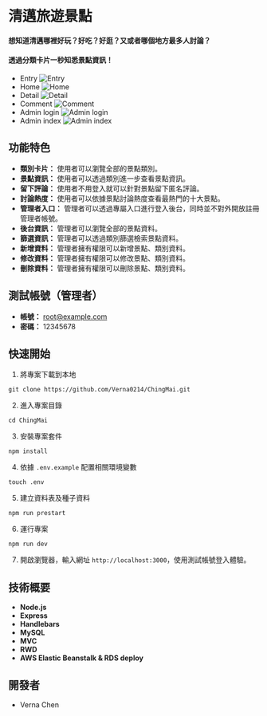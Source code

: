 # 清邁旅遊景點
#### 想知道清邁哪裡好玩？好吃？好逛？又或者哪個地方最多人討論？
#### 透過分類卡片一秒知悉景點資訊！
- Entry
![Entry](https://i.postimg.cc/htWGrBxz/entry.png)
- Home
![Home](https://i.postimg.cc/kXt4K4VP/home.png)
- Detail
![Detail](https://i.postimg.cc/sfLxMSgJ/detail.png)
- Comment
![Comment](https://i.postimg.cc/nrXLdV07/comment.png)
- Admin login
![Admin login](https://i.postimg.cc/Y0TCTcsP/login.png)
- Admin index
![Admin index](https://i.postimg.cc/d1H1mZmw/admin.png)

## 功能特色
- **類別卡片：** 使用者可以瀏覽全部的景點類別。
- **景點資訊：** 使用者可以透過類別進一步查看景點資訊。
- **留下評論：** 使用者不用登入就可以針對景點留下匿名評論。
- **討論熱度：** 使用者可以依據景點討論熱度查看最熱門的十大景點。
- **管理者入口：** 管理者可以透過專屬入口進行登入後台，同時並不對外開放註冊管理者帳號。
- **後台資訊：** 管理者可以瀏覽全部的景點資料。
- **篩選資訊：** 管理者可以透過類別篩選檢索景點資料。
- **新增資料：** 管理者擁有權限可以新增景點、類別資料。
- **修改資料：** 管理者擁有權限可以修改景點、類別資料。
- **刪除資料：** 管理者擁有權限可以刪除景點、類別資料。

## 測試帳號（管理者）
- **帳號：** root@example.com
- **密碼：** 12345678

## 快速開始
1. 將專案下載到本地
```
git clone https://github.com/Verna0214/ChingMai.git
```
2. 進入專案目錄
```
cd ChingMai
```
3. 安裝專案套件
```
npm install
```
4. 依據 `.env.example` 配置相關環境變數
```
touch .env
```
5. 建立資料表及種子資料
```
npm run prestart
```

6. 運行專案
```
npm run dev
```
7. 開啟瀏覽器，輸入網址 `http://localhost:3000`，使用測試帳號登入體驗。

## 技術概要
- **Node.js**
- **Express**
- **Handlebars**
- **MySQL**
- **MVC**
- **RWD**
- **AWS Elastic Beanstalk & RDS deploy**
## 開發者
- Verna Chen